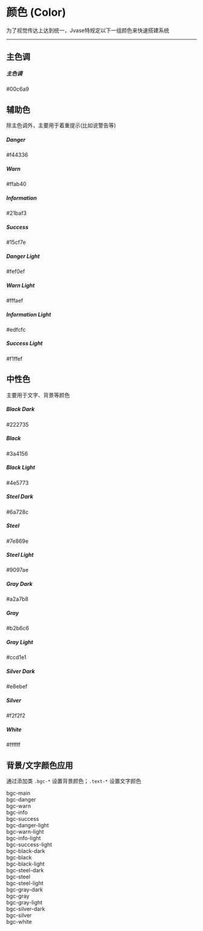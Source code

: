 # 颜色 (Color)
为了视觉传达上达到统一，Jvase特规定以下一组颜色来快速搭建系统
***

## 主色调
<div class="grid">
	<div class="row">
		<div class="col-xs-3">
			<div class="bgc-main pad-10">
				<h5 class="nowrap text-white">主色调</h5>
				<p class="text-white opacity-8">#00c6a9</p>
			</div>
		</div>
	</div>
</div>
	
## 辅助色
除主色调外，主要用于着重提示(比如说警告等)
<div class="grid">
	<div class="row">
		<div class="col-xs-3">
			<div class="bgc-danger pad-10">
				<h5 class="nowrap text-white">Danger</h5>
				<p class="text-white opacity-8">#f44336</p>
			</div>
		</div>
		<div class="col-xs-3">
			<div class="bgc-warn pad-10">
				<h5 class="nowrap text-white">Warn</h5>
				<p class="text-white opacity-8">#ffab40</p>
			</div>
		</div>
		<div class="col-xs-3">
			<div class="bgc-info pad-10">
				<h5 class="nowrap text-white">Information</h5>
				<p class="text-white opacity-8">#21baf3</p>
			</div>
		</div>
		<div class="col-xs-3">
			<div class="bgc-success pad-10">
				<h5 class="nowrap text-white">Success</h5>
				<p class="text-white opacity-8">#15cf7e</p>
			</div>
		</div>
	</div>
	<div class="row">
		<div class="col-xs-3">
			<div class="bgc-danger-light pad-10">
				<h5 class="nowrap text-danger">Danger Light</h5>
				<p class=" text-danger opacity-8">#fef0ef</p>
			</div>
		</div>
		<div class="col-xs-3">
			<div class="bgc-warn-light pad-10">
				<h5 class="nowrap text-warn">Warn Light</h5>
				<p class=" text-warn opacity-8">#fffaef</p>
			</div>
		</div>
		<div class="col-xs-3">
			<div class="bgc-info-light pad-10">
				<h5 class="nowrap text-info">Information Light</h5>
				<p class=" text-info opacity-8">#edfcfc</p>
			</div>
		</div>
		<div class="col-xs-3">
			<div class="bgc-success-light pad-10">
				<h5 class="nowrap text-success">Success Light</h5>
				<p class=" text-success opacity-8">#f1ffef</p>
			</div>
		</div>
	</div>
</div>

## 中性色
主要用于文字、背景等颜色
<div class="grid">
	<div class="row">
		<div class="col-xs-12 col-sm-6 col-md-3">
			<div class="pad-10 bgc-black-dark">
				<h5 class="nowrap text-white">Black Dark</h5>
				<p class="text-white opacity-8">#222735</p>
			</div>
			<div class="pad-10 bgc-black">
				<h5 class="nowrap text-white">Black</h5>
				<p class="text-white opacity-8">#3a4156</p>
			</div>
			<div class="pad-10 bgc-black-light">
				<h5 class="nowrap text-white">Black Light</h5>
				<p class="text-white opacity-8">#4e5773</p>
			</div>
		</div>
		<div class="col-xs-12 col-sm-6 col-md-3">
			<div class="pad-10 bgc-steel-dark">
				<h5 class="nowrap text-white">Steel Dark</h5>
				<p class="text-white opacity-8">#6a728c</p>
			</div>
			<div class="pad-10 bgc-steel">
				<h5 class="nowrap text-white">Steel</h5>
				<p class="text-white opacity-8">#7e869e</p>
			</div>
			<div class="pad-10 bgc-steel-light">
				<h5 class="nowrap text-white">Steel Light</h5>
				<p class="text-white opacity-8">#9097ae</p>
			</div>
		</div>
		<div class="col-xs-12 col-sm-6 col-md-3">
			<div class="pad-10 bgc-gray-dark">
				<h5 class="nowrap text-white">Gray Dark</h5>
				<p class="text-white opacity-8">#a2a7b8</p>
			</div>
			<div class="pad-10 bgc-gray">
				<h5 class="nowrap text-white">Gray</h5>
				<p class="text-white opacity-8">#b2b6c6</p>
			</div>
			<div class="pad-10 bgc-gray-light">
				<h5 class="nowrap text-white">Gray Light</h5>
				<p class="text-white opacity-8">#ccd1e1</p>
			</div>
		</div>
		<div class="col-xs-12 col-sm-6 col-md-3">
			<div class="pad-10 bgc-silver-dark">
				<h5 class="nowrap text-steel">Silver Dark</h5>
				<p class=" text-steel opacity-8">#e8ebef</p>
			</div>
			<div class="pad-10 bgc-silver">
				<h5 class="nowrap text-steel">Silver</h5>
				<p class=" text-steel opacity-8">#f2f2f2</p>
			</div>
			<div class="pad-10 bgc-white">
				<h5 class="nowrap text-steel">White</h5>
				<p class=" text-steel opacity-8">#ffffff</p>
			</div>
		</div>
	</div>
</div>

## 背景/文字颜色应用
通过添加类 `.bgc-*` 设置背景颜色；`.text-*` 设置文字颜色
<div class="grid">
	<div class="row">
		<div class="col-xs-6 col-sm-4 col-md-3 center nowrap text-white pad-10 bgc-main">bgc-main</div>
		<div class="col-xs-6 col-sm-4 col-md-3 center nowrap text-white pad-10 bgc-danger">bgc-danger</div>
		<div class="col-xs-6 col-sm-4 col-md-3 center nowrap text-white pad-10 bgc-warn">bgc-warn</div>
		<div class="col-xs-6 col-sm-4 col-md-3 center nowrap text-white pad-10 bgc-info">bgc-info</div>
		<div class="col-xs-6 col-sm-4 col-md-3 center nowrap text-white pad-10 bgc-success">bgc-success</div>
		<div class="col-xs-6 col-sm-4 col-md-3 center nowrap text-danger pad-10 bgc-danger-light">bgc-danger-light</div>
		<div class="col-xs-6 col-sm-4 col-md-3 center nowrap text-warn pad-10 bgc-warn-light">bgc-warn-light</div>
		<div class="col-xs-6 col-sm-4 col-md-3 center nowrap text-info pad-10 bgc-info-light">bgc-info-light</div>
		<div class="col-xs-6 col-sm-4 col-md-3 center nowrap text-success pad-10 bgc-success-light">bgc-success-light</div>
		<div class="col-xs-6 col-sm-4 col-md-3 center nowrap text-white pad-10 bgc-black-dark">bgc-black-dark</div>
		<div class="col-xs-6 col-sm-4 col-md-3 center nowrap text-white pad-10 bgc-black">bgc-black</div>
		<div class="col-xs-6 col-sm-4 col-md-3 center nowrap text-white pad-10 bgc-black-light">bgc-black-light</div>
		<div class="col-xs-6 col-sm-4 col-md-3 center nowrap text-white pad-10 bgc-steel-dark">bgc-steel-dark</div>
		<div class="col-xs-6 col-sm-4 col-md-3 center nowrap text-white pad-10 bgc-steel">bgc-steel</div>
		<div class="col-xs-6 col-sm-4 col-md-3 center nowrap text-black pad-10 bgc-steel-light">bgc-steel-light</div>
		<div class="col-xs-6 col-sm-4 col-md-3 center nowrap text-black pad-10 bgc-gray-dark">bgc-gray-dark</div>
		<div class="col-xs-6 col-sm-4 col-md-3 center nowrap text-black pad-10 bgc-gray">bgc-gray</div>
		<div class="col-xs-6 col-sm-4 col-md-3 center nowrap text-black pad-10 bgc-gray-light">bgc-gray-light</div>
		<div class="col-xs-6 col-sm-4 col-md-3 center nowrap text-black pad-10 bgc-silver-dark">bgc-silver-dark</div>
		<div class="col-xs-6 col-sm-4 col-md-3 center nowrap text-black pad-10 bgc-silver">bgc-silver</div>
		<div class="col-xs-6 col-sm-4 col-md-3 center nowrap text-black pad-10 bgc-white">bgc-white</div>
	</div>
</div>